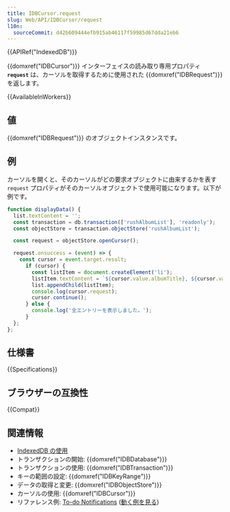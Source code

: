 ```yaml
---
title: IDBCursor.request
slug: Web/API/IDBCursor/request
l10n:
  sourceCommit: d42b609444efb915ab46117f59985d67dda21eb6
---
```


{{APIRef("IndexedDB")}}

{{domxref("IDBCursor")}} インターフェイスの読み取り専用プロパティ **`request`** は、カーソルを取得するために使用された {{domxref("IDBRequest")}} を返します。

{{AvailableInWorkers}}

## 値

{{domxref("IDBRequest")}} のオブジェクトインスタンスです。

## 例

カーソルを開くと、そのカーソルがどの要求オブジェクトに由来するかを表す `request` プロパティがそのカーソルオブジェクトで使用可能になります。以下が例です。

```js
function displayData() {
  list.textContent = '';
  const transaction = db.transaction(['rushAlbumList'], 'readonly');
  const objectStore = transaction.objectStore('rushAlbumList');

  const request = objectStore.openCursor();

  request.onsuccess = (event) => {
    const cursor = event.target.result;
      if (cursor) {
        const listItem = document.createElement('li');
        listItem.textContent = `${cursor.value.albumTitle}, ${cursor.value.year}`;
        list.appendChild(listItem);
        console.log(cursor.request);
        cursor.continue();
      } else {
        console.log('全エントリーを表示しました。');
      }
  };
};
```

## 仕様書

{{Specifications}}

## ブラウザーの互換性

{{Compat}}

## 関連情報

- [IndexedDB の使用](/ja/docs/Web/API/IndexedDB_API/Using_IndexedDB)
- トランザクションの開始: {{domxref("IDBDatabase")}}
- トランザクションの使用: {{domxref("IDBTransaction")}}
- キーの範囲の設定: {{domxref("IDBKeyRange")}}
- データの取得と変更: {{domxref("IDBObjectStore")}}
- カーソルの使用: {{domxref("IDBCursor")}}
- リファレンス例: [To-do Notifications](https://github.com/mdn/dom-examples/tree/main/to-do-notifications) ([動く例を見る](https://mdn.github.io/dom-examples/to-do-notifications/))
